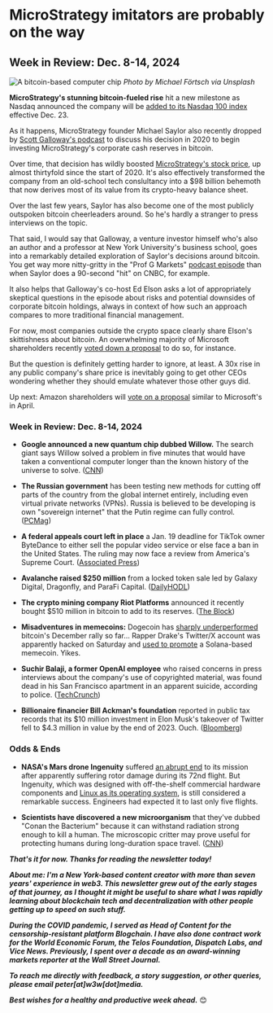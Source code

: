 # MicroStrategy imitators are probably on the way
## Week in Review: Dec. 8-14, 2024

![A bitcoin-based computer chip](https://w3w.news/img/michael-fortsch-1920.jpg)
*Photo by Michael Förtsch via Unsplash*

**MicroStrategy's stunning bitcoin-fueled rise** hit a new milestone as Nasdaq announced the company will be [added to its Nasdaq 100 index](https://www.coindesk.com/markets/2024/12/12/microstrategy-to-enter-nasdaq-100-exposing-bitcoin-linked-stock-to-billions-in-passive-investment-flows) effective Dec. 23.

As it happens, MicroStrategy founder Michael Saylor also recently dropped by [Scott Galloway's podcast](https://podbay.fm/p/prof-g-markets/e/1733389200) to discuss his decision in 2020 to begin investing MicroStrategy's corporate cash reserves in bitcoin.

Over time, that decision has wildly boosted [MicroStrategy's stock price](https://www.google.com/finance/quote/MSTR:NASDAQ?sa=X&ved=2ahUKEwjivI3Q4qqKAxWDC3kGHY2fEG4Q3ecFegQIRRAf&window=5Y), up almost thirtyfold since the start of 2020. It's also effectively transformed the company from an old-school tech conslultancy into a $98 billion behemoth that now derives most of its value from its crypto-heavy balance sheet.

Over the last few years, Saylor has also become one of the most publicly outspoken bitcoin cheerleaders around. So he's hardly a stranger to press interviews on the topic.

That said, I would say that Galloway, a venture investor himself who's also an author and a professor at New York University's business school, goes into a remarkably detailed exploration of Saylor's decisions around bitcoin. You get way more nitty-gritty in the "Prof G Markets" [podcast episode](https://podbay.fm/p/prof-g-markets/e/1733389200) than when Saylor does a 90-second "hit" on CNBC, for example.

It also helps that Galloway's co-host Ed Elson asks a lot of appropriately skeptical questions in the episode about risks and potential downsides of corporate bitcoin holdings, always in context of how such an approach compares to more traditional financial management.

For now, most companies outside the crypto space clearly share Elson's skittishness about bitcoin. An overwhelming majority of Microsoft shareholders recently [voted down a proposal](https://decrypt.co/296145/less-than-1-of-microsoft-shareholders-voted-in-favor-of-investing-in-bitcoin) to do so, for instance.

But the question is definitely getting harder to ignore, at least. A 30x rise in any public company's share price is inevitably going to get other CEOs wondering whether they should emulate whatever those other guys did.

Up next: Amazon shareholders will [vote on a proposal](https://www.benzinga.com/24/12/42382133/amazon-shareholders-propose-adding-bitcoin-to-treasury-for-best-long-term-interest-cite-microstrategy-as-example) similar to Microsoft's in April.

### Week in Review: Dec. 8-14, 2024

- **Google announced a new quantum chip dubbed Willow.** The search giant says Willow solved a problem in five minutes that would have taken a conventional computer longer than the known history of the universe to solve. ([CNN](https://www.cnn.com/2024/12/09/tech/google-quantum-computing-chip/index.html))

- **The Russian government** has been testing new methods for cutting off parts of the country from the global internet entirely, including even virtual private networks (VPNs). Russia is believed to be developing is own "sovereign internet" that the Putin regime can fully control. ([PCMag](https://www.pcmag.com/news/russia-tests-cutting-off-access-to-global-web-and-vpns-cant-get-around))

- **A federal appeals court left in place** a Jan. 19 deadline for TikTok owner ByteDance to either sell the popular video service or else face a ban in the United States. The ruling may now face a review from America's Supreme Court. ([Associated Press](https://www.msn.com/en-us/news/politics/court-denies-tiktok-s-request-to-halt-enforcement-of-potential-us-ban-until-supreme-court-review/ar-AA1vPFCr))

- **Avalanche raised $250 million** from a locked token sale led by Galaxy Digital, Dragonfly, and ParaFi Capital. ([DailyHODL](https://dailyhodl.com/2024/12/13/layer-1-blockchain-avalanche-avax-announces-250000000-token-sale-ahead-of-upcoming-upgrade/))

- **The crypto mining company Riot Platforms** announced it recently bought $510 million in bitcoin to add to its reserves. ([The Block](https://www.theblock.co/post/330808/riot-platforms-increases-its-bitcoin-holdings-by-over-5000-btc))

- **Misadventures in memecoins:** Dogecoin has [sharply underperformed](https://decrypt.co/296618/dogecoin-down-since-3-year-high-bitcoin-rebound) bitcoin's December rally so far... Rapper Drake's Twitter/X account was apparently hacked on Saturday and [used to promote](https://www.theblock.co/post/330907/musician-drakes-x-account-seemingly-hacked-used-to-promote-solana-memecoin) a Solana-based memecoin. Yikes.

- **Suchir Balaji, a former OpenAI employee** who raised concerns in press interviews about the company's use of copyrighted material, was found dead in his San Francisco apartment in an apparent suicide, according to police. ([TechCrunch](https://techcrunch.com/2024/12/13/openai-whistleblower-found-dead-in-san-francisco-apartment/))

- **Billionaire financier Bill Ackman's foundation** reported in public tax records that its $10 million investment in Elon Musk's takeover of Twitter fell to $4.3 million in value by the end of 2023. Ouch. ([Bloomberg](https://finance.yahoo.com/news/ackman-foundation-cut-value-x-143523566.html))

<!--

### Community

- **Save the date!**  <!-- Announce date for Annual outlook. -->

<!-- Old copy...

**We have great exclusive content coming for paid subscribers to w3w!** For Founding Members, I'm working on a Year in Review & 2025 Outlook that will go out in December covering important trends to look for in emerging tech. At all paid tiers, I'll also be offering an Intro to Web3 webinar to cover the basics of decentralization. Don't miss out! [Upgrade to a paid subscription today.](https://w3wnews.substack.com/subscribe)   

-->

### Odds & Ends

- **NASA's Mars drone Ingenuity** suffered [an abrupt end](https://www.theregister.com/2024/12/13/ingenuity_mars_helicopters_flying_days/) to its mission after apparently suffering rotor damage during its 72nd flight. But Ingenuity, which was designed with off-the-shelf commercial hardware components and [Linux as its operating system](https://www.theverge.com/2021/2/19/22291324/linux-perseverance-mars-curiosity-ingenuity), is still considered a remarkable success. Engineers had expected it to last only five flights.

- **Scientists have discovered a new microorganism** that they've dubbed "Conan the Bacterium" because it can withstand radiation strong enough to kill a human. The microscopic critter may prove useful for protecting humans during long-duration space travel. ([CNN](https://www.cnn.com/2024/12/11/science/conan-the-bacterium-antioxidant/index.html))

_**That's it for now. Thanks for reading the newsletter today!**_

_**About me: I'm a New York-based content creator with more than seven years' experience in web3. This newsletter grew out of the early stages of that journey, as I thought it might be useful to share what I was rapidly learning about blockchain tech and decentralization with other people getting up to speed on such stuff.**_

 _**During the COVID pandemic, I served as Head of Content for the censorship-resistant platform Blogchain. I have also done contract work for the World Economic Forum, the Telos Foundation, Dispatch Labs, and Vice News. Previously, I spent over a decade as an award-winning markets reporter at the Wall Street Journal.**_

 _**To reach me directly with feedback, a story suggestion, or other queries, please email peter[at]w3w[dot]media.**_

 _**Best wishes for a healthy and productive week ahead.**_ 😊
